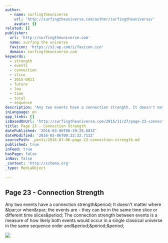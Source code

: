 ```yaml
---
author:
  - name: surfingtheuniverse
    url: 'http://surfingtheuniverse.com/author/surfingtheuniverse/'
    avatar: {}
related: []
publisher:
  url: 'http://surfingtheuniverse.com'
  name: surfing the universe
  favicon: 'https://s2.wp.com/i/favicon.ico'
  domain: surfingtheuniverse.com
keywords:
  - strength
  - events
  - connection
  - slice
  - 2015-0811
  - future
  - low
  - time
  - total
  - sequence
description: "Any two events have a connection strength. It doesn't matter where (or when) the events are - they can be in the same time slice or different time slices. The connection strength between events is a measure of how likely both events would occur in a single classical universe in the same sequence order and..."
inLanguage: en
app_links: []
isBasedOnUrl: 'http://surfingtheuniverse.com/2015/11/27/page-23-connection-strength/'
title: Page 23 - Connection Strength
datePublished: '2016-03-06T00:39:28.683Z'
dateModified: '2016-03-06T00:32:32.713Z'
sourcePath: _posts/2016-03-06-page-23-connection-strength.md
published: true
inFeed: true
hasPage: false
inNav: false
_context: 'http://schema.org'
_type: MediaObject

---
```

<article style=""><h1>Page 23 - Connection Strength</h1><p>Any two events have a connection strength&amp;period; It doesn't matter where &amp;lpar;or when&amp;rpar; the events are - they can be in the same time slice or different time slices&amp;period; The connection strength between events is a measure of how likely both events would occur in a single classical universe in the same sequence order and&amp;period;&amp;period;&amp;period;</p><img src="https://surfingtheuniverse.files.wordpress.com/2015/11/page-23.jpg?w=1000" /></article>